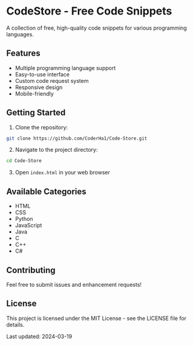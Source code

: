 # CodeStore - Free Code Snippets

A collection of free, high-quality code snippets for various programming languages.

## Features

- Multiple programming language support
- Easy-to-use interface
- Custom code request system
- Responsive design
- Mobile-friendly

## Getting Started

1. Clone the repository:
```bash
git clone https://github.com/CoderHa1/Code-Store.git
```

2. Navigate to the project directory:
```bash
cd Code-Store
```

3. Open `index.html` in your web browser

## Available Categories

- HTML
- CSS
- Python
- JavaScript
- Java
- C
- C++
- C#

## Contributing

Feel free to submit issues and enhancement requests!

## License

This project is licensed under the MIT License - see the LICENSE file for details.

Last updated: 2024-03-19 